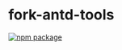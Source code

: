 # fork-antd-tools

[![npm package](https://img.shields.io/npm/v/bubai.svg?style=flat-square)](https://www.npmjs.com/package/bubai)
